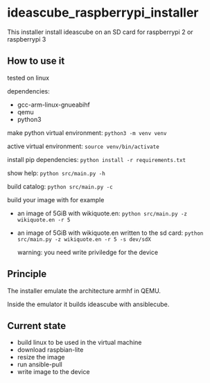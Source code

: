 # ideascube_raspberrypi_installer

This installer install ideascube on an SD card for raspberrypi 2 or raspberrypi 3

## How to use it

tested on linux

dependencies:

* gcc-arm-linux-gnueabihf
* qemu
* python3

make python virtual environment: `python3 -m venv venv`

active virtual environment: `source venv/bin/activate`

install pip dependencies: `python install -r requirements.txt`

show help: `python src/main.py -h`

build catalog: `python src/main.py -c`

build your image with for example

* an image of 5GiB with wikiquote.en: `python src/main.py -z wikiquote.en -r 5`

* an image of 5GiB with wikiquote.en written to the sd card: `python src/main.py -z wikiquote.en -r 5 -s dev/sdX`

  warning: you need write priviledge for the device

## Principle

The installer emulate the architecture armhf in QEMU.

Inside the emulator it builds ideascube with ansiblecube.

## Current state

* build linux to be used in the virtual machine
* download raspbian-lite
* resize the image
* run ansible-pull
* write image to the device
